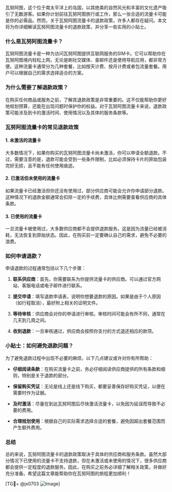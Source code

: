 瓦努阿图，这个位于南太平洋上的岛国，以其绝美的自然风光和丰富的文化遗产吸引了无数游客。如果你计划前往瓦努阿图旅行或工作，那么一张合适的流量卡可能是你的必需品。然而，关于瓦努阿图流量卡的退款政策，许多人都存在疑问。本文将为你详细解读瓦努阿图流量卡的退款政策，并分享一些实用的小贴士。

### 什么是瓦努阿图流量卡？

瓦努阿图流量卡是一种为访问瓦努阿图提供互联网服务的SIM卡。它可以帮助你在瓦努阿图境内轻松上网，无论是刷社交媒体、查邮件还是使用导航应用，都非常方便。这种流量卡通常分为几种套餐，比如按天计费、按月计费或者包流量套餐。用户可以根据自己的需求选择适合的方案。

### 为什么需要了解退款政策？

在购买任何商品或服务之前，了解其退款政策是非常重要的。这不仅能帮助你更好地规划预算，还能在出现问题时保护你的权益。对于瓦努阿图流量卡来说，退款政策可能涉及到卡的激活时间、使用情况以及具体的服务条款等。

### 瓦努阿图流量卡的常见退款政策

#### 1. 未激活的流量卡
大多数情况下，如果你购买的瓦努阿图流量卡尚未激活，你可以申请全额退款。不过，需要注意的是，退款可能会受到一些条件限制，比如必须保持卡片的原始包装完好无损，且不能有任何使用痕迹。

#### 2. 已激活但未使用的流量卡
如果流量卡已经激活但你还没有使用过，部分供应商可能会允许你申请部分退款。这种情况下的退款金额通常会扣除一定的手续费，具体比例需要查看供应商的具体条款。

#### 3. 已使用的流量卡
一旦流量卡被使用过，大多数供应商都不会提供退款服务。这是因为流量已经被消耗，无法恢复到原始状态。因此，在购买前一定要确认自己的需求，避免不必要的浪费。

### 如何申请退款？

申请退款的过程通常包括以下几个步骤：

1. **联系供应商**：首先，你需要联系为你提供流量卡的供应商。可以通过官方网站、客服电话或电子邮件进行联系。
   
2. **提交申请**：填写退款申请表，说明你想要退款的原因。如果是由于个人原因（如行程取消），最好附上相关的证明文件。

3. **等待审核**：供应商会对你的申请进行审核。审核时间可能会有所不同，通常在几天到几周之间。

4. **收到退款**：一旦审核通过，供应商会按照你支付的方式退还相应的款项。

### 小贴士：如何避免退款问题？

为了避免退款过程中出现不必要的麻烦，以下几点建议或许对你有所帮助：

- **仔细阅读条款**：在购买流量卡之前，务必仔细阅读供应商提供的所有条款和细则，特别是关于退款的部分。
  
- **保留购买凭证**：无论是线上还是线下购买，都要妥善保存好购买凭证，以便在需要时作为证据。

- **及时激活**：尽量在到达瓦努阿图后尽快激活流量卡，以免因为延误而导致不必要的费用。

- **合理规划使用**：根据自己的实际需求选择合适的套餐，避免因超出套餐范围而产生额外费用。

### 总结

总的来说，瓦努阿图流量卡的退款政策取决于具体的供应商和服务条款。虽然大部分情况下已使用的流量卡不支持退款，但在未激活或未使用的情况下，很多供应商都会提供一定程度的退款服务。因此，在购买之前务必详细了解相关政策，并做好充分准备。希望这篇文章能帮助你在瓦努阿图的旅程更加顺利！

[TG💪+ @jx0703 ![Image](https://github.com/user-attachments/assets/dbca1d08-cadb-493c-b0ec-ad6f7a83f270)]